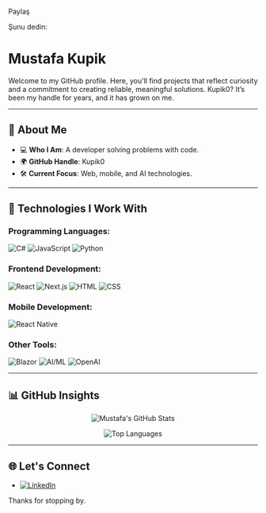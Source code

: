 Paylaş


Şunu dedin:
# Mustafa Kupik

Welcome to my GitHub profile. Here, you'll find projects that reflect curiosity and a commitment to creating reliable, meaningful solutions. Kupik0? It’s been my handle for years, and it has grown on me.

---

## 🌟 About Me

- 💻 **Who I Am**: A developer solving problems with code.
- 🌍 **GitHub Handle**: Kupik0
- 🛠️ **Current Focus**: Web, mobile, and AI technologies.

---

## 🚀 Technologies I Work With

### Programming Languages:
![C#](https://img.shields.io/badge/C%23-239120?style=for-the-badge&logo=csharp&logoColor=white)
![JavaScript](https://img.shields.io/badge/JavaScript-F7DF1E?style=for-the-badge&logo=javascript&logoColor=black)
![Python](https://img.shields.io/badge/Python-3776AB?style=for-the-badge&logo=python&logoColor=white)

### Frontend Development:
![React](https://img.shields.io/badge/React-61DAFB?style=for-the-badge&logo=react&logoColor=black)
![Next.js](https://img.shields.io/badge/Next.js-000000?style=for-the-badge&logo=nextdotjs&logoColor=white)
![HTML](https://img.shields.io/badge/HTML-E34F26?style=for-the-badge&logo=html5&logoColor=white)
![CSS](https://img.shields.io/badge/CSS-1572B6?style=for-the-badge&logo=css3&logoColor=white)

### Mobile Development:
![React Native](https://img.shields.io/badge/React%20Native-61DAFB?style=for-the-badge&logo=react&logoColor=black)

### Other Tools:
![Blazor](https://img.shields.io/badge/Blazor-512BD4?style=for-the-badge&logo=blazor&logoColor=white)
![AI/ML](https://img.shields.io/badge/AI%2FML-TensorFlow-FF6F00?style=for-the-badge&logo=tensorflow&logoColor=white)
![OpenAI](https://img.shields.io/badge/OpenAI-412991?style=for-the-badge&logo=openai&logoColor=white)

---

## 📊 GitHub Insights

<div align="center">

![Mustafa's GitHub Stats](https://github-readme-stats.vercel.app/api?username=Kupik0&show_icons=true&theme=radical)

![Top Languages](https://github-readme-stats.vercel.app/api/top-langs/?username=Kupik0&layout=compact&theme=radical)


</div>

---

## 🌐 Let's Connect

- [![LinkedIn](https://img.shields.io/badge/LinkedIn-0077B5?style=for-the-badge&logo=linkedin&logoColor=white)](https://linkedin.com/in/mustafakupik)



Thanks for stopping by. 
